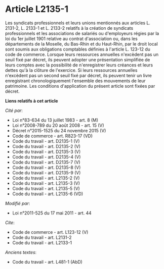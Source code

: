 # Article L2135-1

Les syndicats professionnels et leurs unions mentionnés aux articles L. 2131-2, L. 2133-1 et L. 2133-2 relatifs à la création
de syndicats professionnels et les associations de salariés ou d'employeurs régies par la loi du 1er juillet 1901 relative au
contrat d'association ou, dans les départements de la Moselle, du Bas-Rhin et du Haut-Rhin, par le droit local sont soumis
aux obligations comptables définies à l'article L. 123-12 du code de commerce. Lorsque leurs ressources annuelles n'excèdent
pas un seuil fixé par décret, ils peuvent adopter une présentation simplifiée de leurs comptes avec la possibilité de
n'enregistrer leurs créances et leurs dettes qu'à la clôture de l'exercice. Si leurs ressources annuelles n'excèdent pas un
second seuil fixé par décret, ils peuvent tenir un livre enregistrant chronologiquement l'ensemble des mouvements de leur
patrimoine. Les conditions d'application du présent article sont fixées par décret.

**Liens relatifs à cet article**

_Cité par_:

  - Loi n°83-634 du 13 juillet 1983 - art. 8 (M)
  - Loi n°2008-789 du 20 août 2008 - art. 15 (V)
  - Décret n°2015-1525 du 24 novembre 2015 (V)
  - Code de commerce - art. R823-17 (VD)
  - Code du travail - art. D2135-1 (V)
  - Code du travail - art. D2135-2 (V)
  - Code du travail - art. D2135-3 (V)
  - Code du travail - art. D2135-4 (V)
  - Code du travail - art. D2135-7 (V)
  - Code du travail - art. D2135-8 (V)
  - Code du travail - art. D2135-9 (V)
  - Code du travail - art. L2135-2 (V)
  - Code du travail - art. L2135-3 (V)
  - Code du travail - art. L2135-5 (V)
  - Code du travail - art. L2135-6 (VD)

_Modifié par_:

  - Loi n°2011-525 du 17 mai 2011 - art. 44

_Cite_:

  - Code de commerce - art. L123-12 (V)
  - Code du travail - art. L2131-2
  - Code du travail - art. L2133-1

_Anciens textes_:

  - Code du travail - art. L481-1 (AbD)
